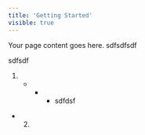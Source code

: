 ```yaml
---
title: 'Getting Started'
visible: true
---
```


Your page content goes here. sdfsdfsdf


sdfsdf


1. * * * sdfdsf
* 2. 